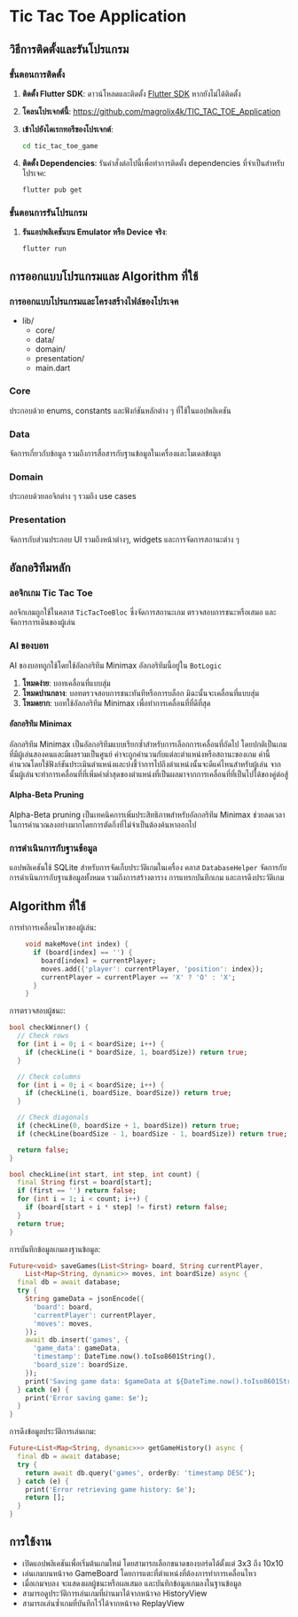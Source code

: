 # Tic Tac Toe Application

## วิธีการติดตั้งและรันโปรแกรม

### ขั้นตอนการติดตั้ง

1. **ติดตั้ง Flutter SDK**:
    ดาวน์โหลดและติดตั้ง [Flutter SDK](https://flutter.dev/docs/get-started/install) หากยังไม่ได้ติดตั้ง

2. **โคลนโปรเจกต์นี้**:
    https://github.com/magrolix4k/TIC_TAC_TOE_Application

3. **เข้าไปยังไดเรกทอรีของโปรเจกต์**:
    ```bash
    cd tic_tac_toe_game
    ```

4. **ติดตั้ง Dependencies**:
    รันคำสั่งต่อไปนี้เพื่อทำการติดตั้ง dependencies ที่จำเป็นสำหรับโปรเจค:
    ```bash
    flutter pub get
    ```

### ขั้นตอนการรันโปรแกรม

1. **รันแอปพลิเคชันบน Emulator หรือ Device จริง**:
    ```bash
    flutter run
    ```

## การออกแบบโปรแกรมและ Algorithm ที่ใช้

### การออกแบบโปรแกรมและโครงสร้างไฟล์ของโปรเจค

  * lib/
    * core/
    * data/
    * domain/
    * presentation/
    * main.dart

### Core
  ประกอบด้วย enums, constants และฟังก์ชันหลักต่าง ๆ ที่ใช้ในแอปพลิเคชัน

### Data
  จัดการเกี่ยวกับข้อมูล รวมถึงการสื่อสารกับฐานข้อมูลในเครื่องและโมเดลข้อมูล

### Domain
  ประกอบด้วยลอจิกต่าง ๆ รวมถึง use cases

### Presentation
  จัดการกับส่วนประกอบ UI รวมถึงหน้าต่างๆ, widgets และการจัดการสถานะต่าง ๆ


## อัลกอริทึมหลัก

### ลอจิกเกม Tic Tac Toe
  ลอจิกเกมถูกใช้ในคลาส `TicTacToeBloc` ซึ่งจัดการสถานะเกม ตรวจสอบการชนะหรือเสมอ และจัดการการเดินของผู้เล่น

### AI ของบอท
  AI ของบอทถูกใช้โดยใช้อัลกอริทึม Minimax อัลกอริทึมนี้อยู่ใน `BotLogic`

1. **โหมดง่าย**: บอทเคลื่อนที่แบบสุ่ม
2. **โหมดปานกลาง**: บอทตรวจสอบการชนะทันทีหรือการบล็อก มิฉะนั้นจะเคลื่อนที่แบบสุ่ม
3. **โหมดยาก**: บอทใช้อัลกอริทึม Minimax เพื่อทำการเคลื่อนที่ที่ดีที่สุด

#### อัลกอริทึม Minimax
  อัลกอริทึม Minimax เป็นอัลกอริทึมแบบเรียกซ้ำสำหรับการเลือกการเคลื่อนที่ถัดไป โดยปกติเป็นเกมที่มีผู้เล่นสองคนและมีผลรวมเป็นศูนย์ ค่าจะถูกคำนวนกับแต่ละตำแหน่งหรือสถานะของเกม ค่านี้คำนวณโดยใช้ฟังก์ชันประเมินตำแหน่งและบ่งชี้ว่าการไปถึงตำแหน่งนั้นจะดีแค่ไหนสำหรับผู้เล่น จากนั้นผู้เล่นจะทำการเคลื่อนที่ที่เพิ่มค่าต่ำสุดของตำแหน่งที่เป็นผลมาจากการเคลื่อนที่ที่เป็นไปได้ของคู่ต่อสู้

#### Alpha-Beta Pruning
  Alpha-Beta pruning เป็นเทคนิคการเพิ่มประสิทธิภาพสำหรับอัลกอริทึม Minimax ช่วยลดเวลาในการคำนวณลงอย่างมากโดยการตัดกิ่งที่ไม่จำเป็นต้องค้นหาออกไป

### การดำเนินการกับฐานข้อมูล
  แอปพลิเคชันใช้ SQLite สำหรับการจัดเก็บประวัติเกมในเครื่อง คลาส `DatabaseHelper` จัดการกับการดำเนินการกับฐานข้อมูลทั้งหมด รวมถึงการสร้างตาราง การแทรกบันทึกเกม และการดึงประวัติเกม

## Algorithm ที่ใช้
  การทำการเคลื่อนไหวของผู้เล่น:
```dart
    void makeMove(int index) {
      if (board[index] == '') {
        board[index] = currentPlayer;
        moves.add({'player': currentPlayer, 'position': index});
        currentPlayer = currentPlayer == 'X' ? 'O' : 'X';
      }
    }
```
  การตรวจสอบผู้ชนะ:
```dart
bool checkWinner() {
  // Check rows
  for (int i = 0; i < boardSize; i++) {
    if (checkLine(i * boardSize, 1, boardSize)) return true;
  }

  // Check columns
  for (int i = 0; i < boardSize; i++) {
    if (checkLine(i, boardSize, boardSize)) return true;
  }

  // Check diagonals
  if (checkLine(0, boardSize + 1, boardSize)) return true;
  if (checkLine(boardSize - 1, boardSize - 1, boardSize)) return true;

  return false;
}

bool checkLine(int start, int step, int count) {
  final String first = board[start];
  if (first == '') return false;
  for (int i = 1; i < count; i++) {
    if (board[start + i * step] != first) return false;
  }
  return true;
}
```
  การบันทึกข้อมูลเกมลงฐานข้อมูล:
```dart
Future<void> saveGames(List<String> board, String currentPlayer,
    List<Map<String, dynamic>> moves, int boardSize) async {
  final db = await database;
  try {
    String gameData = jsonEncode({
      'board': board,
      'currentPlayer': currentPlayer,
      'moves': moves,
    });
    await db.insert('games', {
      'game_data': gameData,
      'timestamp': DateTime.now().toIso8601String(),
      'board_size': boardSize,
    });
    print('Saving game data: $gameData at ${DateTime.now().toIso8601String()}, Board size: $boardSize');
  } catch (e) {
    print('Error saving game: $e');
  }
}
```
  การดึงข้อมูลประวัติการเล่นเกม:
```dart
Future<List<Map<String, dynamic>>> getGameHistory() async {
  final db = await database;
  try {
    return await db.query('games', orderBy: 'timestamp DESC');
  } catch (e) {
    print('Error retrieving game history: $e');
    return [];
  }
}
```

## การใช้งาน
* เปิดแอปพลิเคชันเพื่อเริ่มต้นเกมใหม่ โดยสามารถเลือกขนาดของบอร์ดได้ตั้งแต่ 3x3 ถึง 10x10
* เล่นเกมบนหน้าจอ GameBoard โดยการแตะที่ตำแหน่งที่ต้องการทำการเคลื่อนไหว
* เมื่อเกมจบลง จะแสดงผลผู้ชนะหรือผลเสมอ และบันทึกข้อมูลเกมลงในฐานข้อมูล
* สามารถดูประวัติการเล่นเกมที่ผ่านมาได้จากหน้าจอ HistoryView
* สามารถเล่นซ้ำเกมที่บันทึกไว้ได้จากหน้าจอ ReplayView
